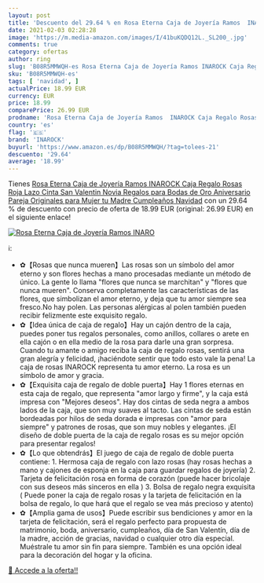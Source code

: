 ```yaml
---
layout: post
title: 'Descuento del 29.64 % en Rosa Eterna Caja de Joyería Ramos  INARO'
date: 2021-02-03 02:28:28
image: 'https://m.media-amazon.com/images/I/41buKQDQ12L._SL200_.jpg'
comments: true
category: ofertas
author: ring
slug: 'B08R5MMWQH-es Rosa Eterna Caja de Joyería Ramos INAROCK Caja Regalo...'
sku: 'B08R5MMWQH-es'
tags: [ 'navidad', ]
actualPrice: 18.99 EUR
currency: EUR
price: 18.99
comparePrice: 26.99 EUR
prodname: 'Rosa Eterna Caja de Joyería Ramos  INAROCK Caja Regalo Rosas Roja Lazo Cinta  San Valentin Novia Regalos para Bodas de Oro Aniversario Pareja Originales para Mujer tu Madre Cumpleaños Navidad'
country: 'es'
flag: '🇪🇸'
brand: 'INAROCK'
buyurl: 'https://www.amazon.es/dp/B08R5MMWQH/?tag=tolees-21'
descuento: '29.64'
average: '18.99'
---
```


Tienes [Rosa Eterna Caja de Joyería Ramos  INAROCK Caja Regalo Rosas Roja Lazo Cinta  San Valentin Novia Regalos para Bodas de Oro Aniversario Pareja Originales para Mujer tu Madre Cumpleaños Navidad](https://www.amazon.es/dp/B08R5MMWQH/?tag=tolees-21) con un 29.64 % de descuento con precio de oferta de 18.99 EUR (original: 26.99 EUR) en el siguiente enlace!

[![Rosa Eterna Caja de Joyería Ramos  INARO](https://m.media-amazon.com/images/I/41buKQDQ12L._SL200_.jpg)](https://www.amazon.es/dp/B08R5MMWQH/?tag=tolees-21)

ℹ️:

- ✿【Rosas que nunca mueren】Las rosas son un símbolo del amor eterno y son flores hechas a mano procesadas mediante un método de único. La gente lo llama "flores que nunca se marchitan" y "flores que nunca mueren". Conserva completamente las características de las flores, que simbolizan el amor eterno, y deja que tu amor siempre sea fresco.No hay polen. Las personas alérgicas al polen también pueden recibir felizmente este exquisito regalo.
- ✿【Idea única de caja de regalo】Hay un cajón dentro de la caja, puedes poner tus regalos personales, como anillos, collares o arete en ella cajón o en ella medio de la rosa para darle una gran sorpresa. Cuando tu amante o amigo reciba la caja de regalo rosas, sentirá una gran alegría y felicidad, ¡haciéndote sentir que todo esto vale la pena! La caja de rosas INAROCK representa tu amor eterno. La rosa es un símbolo de amor y gracia.
- ✿【Exquisita caja de regalo de doble puerta】Hay 1 flores eternas en esta caja de regalo, que representa "amor largo y firme", y la caja está impresa con "Mejores deseos". Hay dos cintas de seda negra a ambos lados de la caja, que son muy suaves al tacto. Las cintas de seda están bordeadas por hilos de seda dorada e impresas con "amor para siempre" y patrones de rosas, que son muy nobles y elegantes. ¡El diseño de doble puerta de la caja de regalo rosas es su mejor opción para presentar regalos!
- ✿【Lo que obtendrás】El juego de caja de regalo de doble puerta contiene: 1. Hermosa caja de regalo con lazo rosas (hay rosas hechas a mano y cajones de esponja en la caja para guardar regalos de joyería) 2. Tarjeta de felicitación rosa en forma de corazón (puede hacer bricolaje con sus deseos más sinceros en ella ) 3. Bolsa de regalo negra exquisita ( Puede poner la caja de regalo rosas y la tarjeta de felicitación en la bolsa de regalo, lo que hará que el regalo se vea más precioso y atento)
- ✿【Amplia gama de usos】Puede escribir sus bendiciones y amor en la tarjeta de felicitación, será el regalo perfecto para propuesta de matrimonio, boda, aniversario, cumpleaños, día de San Valentín, día de la madre, acción de gracias, navidad o cualquier otro día especial. Muéstrale tu amor sin fin para siempre. También es una opción ideal para la decoración del hogar y la oficina.

[🛒 Accede a la oferta!!](https://www.amazon.es/dp/B08R5MMWQH/?tag=tolees-21)
